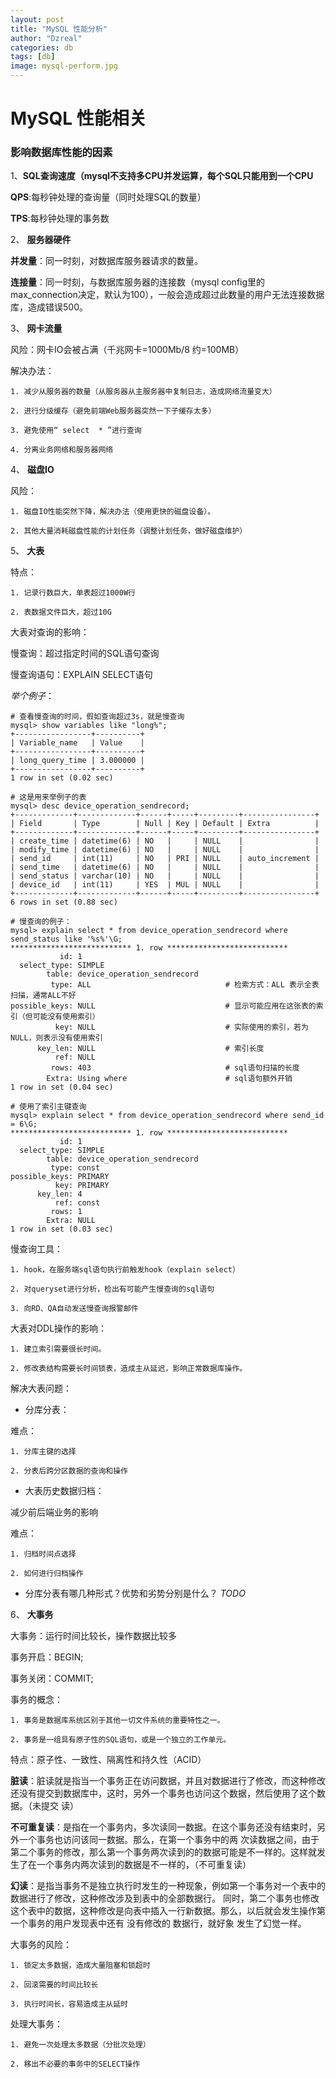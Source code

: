 ```yaml
---
layout: post
title: "MySQL 性能分析"
author: "Dzreal"
categories: db
tags: [db]
image: mysql-perform.jpg
---
```

# MySQL 性能相关

### 影响数据库性能的因素
1、**SQL查询速度（mysql不支持多CPU并发运算，每个SQL只能用到一个CPU**  

**QPS**:每秒钟处理的查询量（同时处理SQL的数量）  

**TPS**:每秒钟处理的事务数  

2、 **服务器硬件**  

**并发量**：同一时刻，对数据库服务器请求的数量。  

**连接量**：同一时刻，与数据库服务器的连接数（mysql config里的max_connection决定，默认为100），一般会造成超过此数量的用户无法连接数据库，造成错误500。  

3、 **网卡流量**  

风险：网卡IO会被占满（千兆网卡=1000Mb/8 约=100MB）  

解决办法：  

    1. 减少从服务器的数量（从服务器从主服务器中复制日志，造成网络流量变大）  

    2. 进行分级缓存（避免前端Web服务器突然一下子缓存太多）  

    3. 避免使用“ select  * ”进行查询  

    4. 分离业务网络和服务器网络  

4、 **磁盘IO**  

风险：  

    1. 磁盘IO性能突然下降，解决办法（使用更快的磁盘设备）。  

    2. 其他大量消耗磁盘性能的计划任务（调整计划任务，做好磁盘维护）  

5、 **大表**  

特点：  

    1. 记录行数巨大，单表超过1000W行  

    2. 表数据文件巨大，超过10G

大表对查询的影响：  

慢查询：超过指定时间的SQL语句查询  

慢查询语句：EXPLAIN SELECT语句  

*举个例子*：  

```
# 查看慢查询的时间，假如查询超过3s，就是慢查询
mysql> show variables like "long%";
+-----------------+----------+
| Variable_name   | Value    |
+-----------------+----------+
| long_query_time | 3.000000 |
+-----------------+----------+
1 row in set (0.02 sec)

# 这是用来举例子的表
mysql> desc device_operation_sendrecord;
+-------------+-------------+------+-----+---------+----------------+
| Field       | Type        | Null | Key | Default | Extra          |
+-------------+-------------+------+-----+---------+----------------+
| create_time | datetime(6) | NO   |     | NULL    |                |
| modify_time | datetime(6) | NO   |     | NULL    |                |
| send_id     | int(11)     | NO   | PRI | NULL    | auto_increment |
| send_time   | datetime(6) | NO   |     | NULL    |                |
| send_status | varchar(10) | NO   |     | NULL    |                |
| device_id   | int(11)     | YES  | MUL | NULL    |                |
+-------------+-------------+------+-----+---------+----------------+
6 rows in set (0.88 sec)

# 慢查询的例子：
mysql> explain select * from device_operation_sendrecord where send_status like '%s%'\G;
*************************** 1. row ***************************
           id: 1
  select_type: SIMPLE
        table: device_operation_sendrecord
         type: ALL                              # 检索方式：ALL 表示全表扫描，通常ALL不好
possible_keys: NULL                             # 显示可能应用在这张表的索引（但可能没有使用索引）
          key: NULL                             # 实际使用的索引，若为NULL，则表示没有使用索引
      key_len: NULL                             # 索引长度
          ref: NULL
         rows: 403                              # sql语句扫描的长度
        Extra: Using where                      # sql语句额外开销
1 row in set (0.04 sec)

# 使用了索引主键查询
mysql> explain select * from device_operation_sendrecord where send_id = 6\G;
*************************** 1. row ***************************
           id: 1
  select_type: SIMPLE
        table: device_operation_sendrecord
         type: const
possible_keys: PRIMARY
          key: PRIMARY
      key_len: 4
          ref: const
         rows: 1
        Extra: NULL
1 row in set (0.03 sec)
```
慢查询工具：  

    1. hook，在服务端sql语句执行前触发hook（explain select）  

    2. 对queryset进行分析，检出有可能产生慢查询的sql语句  

    3. 向RD、QA自动发送慢查询报警邮件

大表对DDL操作的影响：  

    1. 建立索引需要很长时间。  

    2. 修改表结构需要长时间锁表，造成主从延迟，影响正常数据库操作。

解决大表问题：
- 分库分表：

难点：  

    1. 分库主键的选择  

    2. 分表后跨分区数据的查询和操作

- 大表历史数据归档： 

减少前后端业务的影响  

难点：  

    1. 归档时间点选择  

    2. 如何进行归档操作

- 分库分表有哪几种形式？优势和劣势分别是什么？
*TODO*

6、 **大事务**  

大事务：运行时间比较长，操作数据比较多  

事务开启：BEGIN;  

事务关闭：COMMIT;  

事务的概念：  

    1. 事务是数据库系统区别于其他一切文件系统的重要特性之一。  

    2. 事务是一组具有原子性的SQL语句，或是一个独立的工作单元。  

特点：原子性、一致性、隔离性和持久性（ACID）

**脏读**：脏读就是指当一个事务正在访问数据，并且对数据进行了修改，而这种修改还没有提交到数据库中，这时，另外一个事务也访问这个数据，然后使用了这个数据。（未提交 读）  

**不可重复读**：是指在一个事务内，多次读同一数据。在这个事务还没有结束时，另外一个事务也访问该同一数据。那么，在第一个事务中的两 次读数据之间，由于第二个事务的修改，那么第一个事务两次读到的的数据可能是不一样的。这样就发生了在一个事务内两次读到的数据是不一样的，（不可重复读）  

**幻读**：是指当事务不是独立执行时发生的一种现象，例如第一个事务对一个表中的数据进行了修改，这种修改涉及到表中的全部数据行。 同时，第二个事务也修改这个表中的数据，这种修改是向表中插入一行新数据。那么，以后就会发生操作第一个事务的用户发现表中还有 没有修改的 数据行，就好象 发生了幻觉一样。

大事务的风险：  

    1. 锁定太多数据，造成大量阻塞和锁超时  

    2. 回滚需要的时间比较长  

    3. 执行时间长，容易造成主从延时  


处理大事务：  

    1. 避免一次处理太多数据（分批次处理）  

    2. 移出不必要的事务中的SELECT操作

